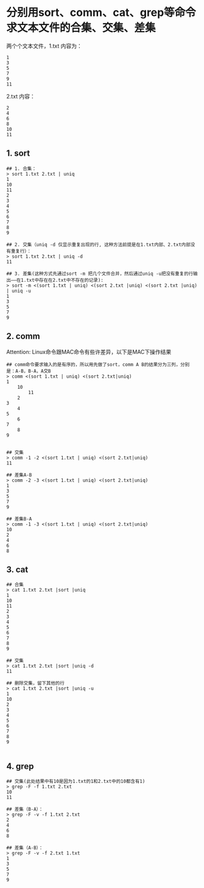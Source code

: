 
# 分别用sort、comm、cat、grep等命令求文本文件的合集、交集、差集

两个个文本文件，1.txt 内容为：
```
1
3
5
7
9
11
```
2.txt 内容：
```
2
4
6
8
10
11
```


## 1. sort
```
## 1. 合集：
> sort 1.txt 2.txt | uniq
1
10
11
2
3
4
5
6
7
8
9

## 2. 交集（uniq -d 仅显示重复出现的行, 这种方法前提是在1.txt内部、2.txt内部没有重复行）：
> sort 1.txt 2.txt | uniq -d
11

## 3. 差集(这种方式先通过sort -m 把几个文件合并，然后通过uniq -u把没有重复的行输出——在1.txt中存在在2.txt中不存在的记录): 
> sort -m <(sort 1.txt | uniq) <(sort 2.txt |uniq) <(sort 2.txt |uniq) | uniq -u
1
3
5
7
9

```

## 2. comm
Attention: Linux命令跟MAC命令有些许差异，以下是MAC下操作结果

```
## comm命令要求输入的是有序的，所以用先做了sort，comm A B的结果分为三列，分别是：A-B，B-A，A交B
> comm <(sort 1.txt | uniq) <(sort 2.txt|uniq)
1
	10
		11
	2
3
	4
5
	6
7
	8
9


## 交集
> comm -1 -2 <(sort 1.txt | uniq) <(sort 2.txt|uniq)
11

## 差集A-B
> comm -2 -3 <(sort 1.txt | uniq) <(sort 2.txt|uniq)
1
3
5
7
9

## 差集B-A
> comm -1 -3 <(sort 1.txt | uniq) <(sort 2.txt|uniq)
10
2
4
6
8

```

## 3. cat
```
## 合集
> cat 1.txt 2.txt |sort |uniq
1
10
11
2
3
4
5
6
7
8
9

## 交集
> cat 1.txt 2.txt |sort |uniq -d
11 

## 删除交集，留下其他的行
> cat 1.txt 2.txt |sort |uniq -u
1
10
2
3
4
5
6
7
8
9


```

## 4. grep
```
## 交集(此处结果中有10是因为1.txt的1和2.txt中的10都含有1)
> grep -F -f 1.txt 2.txt
10
11

## 差集（B-A）：
> grep -F -v -f 1.txt 2.txt
2
4
6
8

## 差集（A-B）：
> grep -F -v -f 2.txt 1.txt
1
3
5
7
9

```